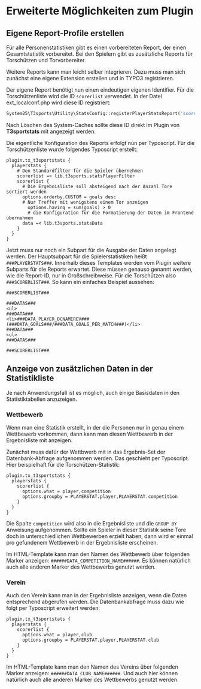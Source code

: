 # Erweiterte Möglichkeiten zum Plugin
## Eigene Report-Profile erstellen

Für alle Personenstatistiken gibt es einen vorbereiteten Report, der einen Gesamtstatistik
vorbereitet. Bei den Spielern gibt es zusätzliche Reports für Torschützen und Torvorbereiter.

Weitere Reports kann man leicht selber integrieren. Dazu muss man sich zunächst eine eigene 
Extension erstellen und in TYPO3 registrieren.

Der eigene Report benötigt nun einen eindeutigen eigenen Identifier. Für die 
Torschützenliste wird die ID `scorerlist` verwendet. In der Datei ext_localconf.php wird diese
ID registriert:

```php
System25\T3sports\Utility\StatsConfig::registerPlayerStatsReport('scorerlist');
```

Nach Löschen des System-Caches sollte diese ID direkt im Plugin von **T3sportstats** mit angezeigt 
werden.

Die eigentliche Konfiguration des Reports erfolgt nun per Typoscript. Für die Torschützenliste 
wurde folgendes Typoscript erstellt:

```
plugin.tx_t3sportstats {
  playerstats {
    # Den Standardfilter für die Spieler übernehmen
    scorerlist =< lib.t3sports.statsPlayerFilter
    scorerlist {
      # Die Ergebnisliste soll absteigend nach der Anzahl Tore sortiert werden
      options.orderby.CUSTOM = goals desc
      # Nur Treffer mit wenigstens einem Tor anzeigen
    	options.having = sum(goals) > 0
    	# die Konfiguration für die Formatierung der Daten im Frontend übernehmen
      data =< lib.t3sports.statsData
    }
  }
}
```

Jetzt muss nur noch ein Subpart für die Ausgabe der Daten angelegt werden. Der Hauptsubpart für die 
Spielerstatistiken heißt `###PLAYERSTATS###`. Innerhalb dieses Templates werden vom Plugin weitere 
Subparts für die Reports erwartet. Diese müssen genauso genannt werden, wie die Report-ID, nur in 
Großschreibweise. Für die Torschützen also `###SCORERLIST###`. So kann ein einfaches Beispiel aussehen:

```
###SCORERLIST###

###DATAS###
<ul>
###DATA###
<li>###DATA_PLAYER_DCNAMEREV### (###DATA_GOALS###/###DATA_GOALS_PER_MATCH###)</li>
###DATA###
<ul>
###DATAS###

###SCORERLIST###
```

## Anzeige von zusätzlichen Daten in der Statistikliste

Je nach Anwendungsfall ist es möglich, auch einige Basisdaten in den Statistiktabellen anzuzeigen.

### Wettbewerb
Wenn man eine Statistik erstellt, in der die Personen nur in genau einem Wettbewerb vorkommen, dann kann 
man diesen Wettbewerb in der Ergebnisliste mit anzeigen.

Zunächst muss dafür der Wettbwerb mit in das Ergebnis-Set der Datenbank-Abfrage aufgenommen werden. Das
geschieht per Typoscript. Hier beispielhaft für die Torschützen-Statistik:

```
plugin.tx_t3sportstats {
  playerstats {
    scorerlist {
      options.what = player,competition
      options.groupby = PLAYERSTAT.player,PLAYERSTAT.competition
    }
  }
}
```

Die Spalte `competition` wird also in die Ergebnisliste und die `GROUP BY` Anweisung aufgenommen.
Sollte ein Spieler in dieser Statistik seine Tore doch in unterschiedlichen Wettbewerben erzielt
haben, dann wird er einmal pro gefundenem Wettbewerb in der Ergebnisliste erscheinen.

Im HTML-Template kann man den Namen des Wettbewerb über folgenden Marker anzeigen: `######DATA_COMPETITION_NAME######`.
Es können natürlich auch alle anderen Marker des Wettbewerbs genutzt werden.

### Verein
Auch den Verein kann man in der Ergebnisliste anzeigen, wenn die Daten entsprechend abgerufen werden. Die Datenbankabfrage
muss dazu wie folgt per Typoscript erweitert werden:

```
plugin.tx_t3sportstats {
  playerstats {
    scorerlist {
      options.what = player,club
      options.groupby = PLAYERSTAT.player,PLAYERSTAT.club
    }
  }
}
```

Im HTML-Template kann man den Namen des Vereins über folgenden Marker anzeigen: `######DATA_CLUB_NAME######`.
Und auch hier können natürlich auch alle anderen Marker des Wettbewerbs genutzt werden.
